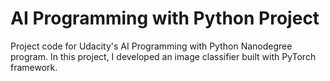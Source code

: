 # AI Programming with Python Project

Project code for Udacity's AI Programming with Python Nanodegree program. In this project, I developed an image classifier built with PyTorch framework.
